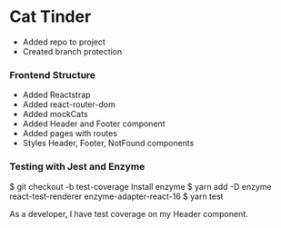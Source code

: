 # Cat Tinder

- Added repo to project
- Created branch protection

### Frontend Structure
- Added Reactstrap
- Added react-router-dom
- Added mockCats
- Added Header and Footer component
- Added pages with routes
- Styles Header, Footer, NotFound components

### Testing with Jest and Enzyme
$ git checkout -b test-coverage
Install enzyme
$ yarn add -D enzyme react-test-renderer enzyme-adapter-react-16
$ yarn test


As a developer, I have test coverage on my Header component.